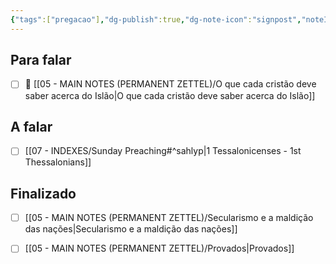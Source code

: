 ```yaml
---
{"tags":["pregacao"],"dg-publish":true,"dg-note-icon":"signpost","noteIcon":"signpost","kanban-plugin":"board","permalink":"/07-indexes/mensagens-de-domingo/","dgPassFrontmatter":true,"created":"2025-10-16T10:29:58.541+01:00","updated":"2025-10-25T16:49:28.084+01:00"}
---
```



## Para falar

- [ ] 📓 [[05 - MAIN NOTES (PERMANENT ZETTEL)/O que cada cristão deve saber acerca do Islão\|O que cada cristão deve saber acerca do Islão]]


## A falar

- [ ] [[07 - INDEXES/Sunday Preaching#^sahlyp\|1 Tessalonicenses - 1st Thessalonians]]


## Finalizado

- [ ] [[05 - MAIN NOTES (PERMANENT ZETTEL)/Secularismo e a maldição das nações\|Secularismo e a maldição das nações]]
- [ ] [[05 - MAIN NOTES (PERMANENT ZETTEL)/Provados\|Provados]]




